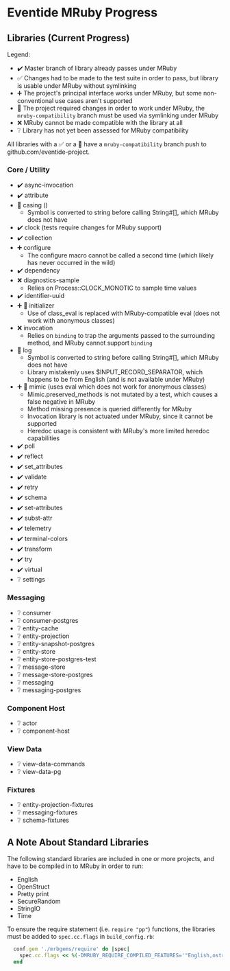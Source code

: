 # Eventide MRuby Progress

## Libraries (Current Progress)

Legend:
- :heavy_check_mark: Master branch of library already passes under MRuby
- :white_check_mark: Changes had to be made to the test suite in order to pass, but library is usable under MRuby without symlinking
- :heavy_plus_sign: The project's principal interface works under MRuby, but some non-conventional use cases aren't supported
- :link: The project required changes in order to work under MRuby, the `mruby-compatibility` branch must be used via symlinking under MRuby
- :x: MRuby cannot be made compatible with the library at all
- :grey_question: Library has not yet been assessed for MRuby compatibility

All libraries with a :white_check_mark: or a :link: have a `mruby-compatibility` branch push to github.com/eventide-project.

### Core / Utility

- :heavy_check_mark: async-invocation
- :heavy_check_mark: attribute
- :link: casing ()
  - Symbol is converted to string before calling String#[], which MRuby does not have
- :heavy_check_mark: clock (tests require changes for MRuby support)
- :heavy_check_mark: collection
- :heavy_plus_sign: configure
  - The configure macro cannot be called a second time (which likely has never occurred in the wild)
- :heavy_check_mark: dependency
- :x: diagnostics-sample
  - Relies on Process::CLOCK_MONOTIC to sample time values
- :heavy_check_mark: identifier-uuid
- :heavy_plus_sign: :link: initializer
  - Use of class_eval is replaced with MRuby-compatible eval (does not work with anonymous classes)
- :x: invocation
  - Relies on `binding` to trap the arguments passed to the surrounding method, and MRuby cannot support `binding`
- :link: log
  - Symbol is converted to string before calling String#[], which MRuby does not have
  - Library mistakenly uses $INPUT_RECORD_SEPARATOR, which happens to be from English (and is not available under MRuby)
- :heavy_plus_sign: :link: mimic (uses eval which does not work for anonymous classes)
  - Mimic.preserved_methods is not mutated by a test, which causes a false negative in MRuby
  - Method missing presence is queried differently for MRuby
  - Invocation library is not actuated under MRuby, since it cannot be supported
  - Heredoc usage is consistent with MRuby's more limited heredoc capabilities
- :heavy_check_mark: poll
- :heavy_check_mark: reflect
- :heavy_check_mark: set_attributes
- :heavy_check_mark: validate
- :heavy_check_mark: retry
- :heavy_check_mark: schema
- :heavy_check_mark: set-attributes
- :heavy_check_mark: subst-attr
- :heavy_check_mark: telemetry
- :heavy_check_mark: terminal-colors
- :heavy_check_mark: transform
- :heavy_check_mark: try
- :heavy_check_mark: virtual
- :grey_question: settings

### Messaging

- :grey_question: consumer
- :grey_question: consumer-postgres
- :grey_question: entity-cache
- :grey_question: entity-projection
- :grey_question: entity-snapshot-postgres
- :grey_question: entity-store
- :grey_question: entity-store-postgres-test
- :grey_question: message-store
- :grey_question: message-store-postgres
- :grey_question: messaging
- :grey_question: messaging-postgres

### Component Host

- :grey_question: actor
- :grey_question: component-host

### View Data

- :grey_question: view-data-commands
- :grey_question: view-data-pg

### Fixtures

- :grey_question: entity-projection-fixtures
- :grey_question: messaging-fixtures
- :grey_question: schema-fixtures

## A Note About Standard Libraries

The following standard libraries are included in one or more projects, and have to be compiled in to MRuby in order to run:

- English
- OpenStruct
- Pretty print
- SecureRandom
- StringIO
- Time

To ensure the require statement (i.e. `require "pp"`) functions, the libraries must be added to `spec.cc.flags` in `build_config.rb`:

```ruby
  conf.gem './mrbgems/require' do |spec|
    spec.cc.flags << %(-DMRUBY_REQUIRE_COMPILED_FEATURES='"English,ostruct,pp,securerandom,set,stringio,time"')
  end
```
